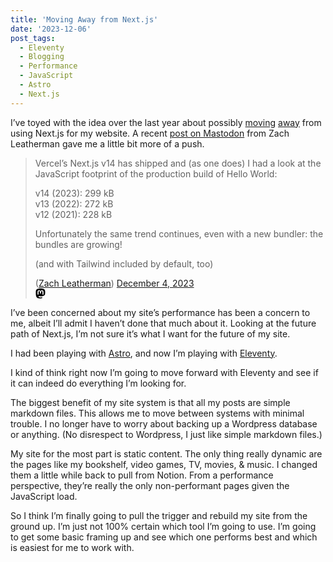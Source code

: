 ```yaml
---
title: 'Moving Away from Next.js'
date: '2023-12-06'
post_tags:
  - Eleventy
  - Blogging
  - Performance
  - JavaScript
  - Astro
  - Next.js
---
```


I’ve toyed with the idea over the last year about possibly [moving](https://kpwags.com/posts/2023/04/28/some-site-and-design-updates) [away](https://kpwags.com/posts/2023/08/21/digging-into-astro) from using Next.js for my website. A recent [post on Mastodon](https://fediverse.zachleat.com/@zachleat/111524558114433017) from Zach Leatherman gave me a little bit more of a push.
<!-- excerpt -->

<div class="embedded-post">
    <blockquote class="post">
        <div>
            <p>Vercel’s Next.js v14 has shipped and (as one does) I had a look at the JavaScript footprint of the production build of Hello World:</p>
            <p>v14 (2023): 299 kB<br/>v13 (2022): 272 kB<br/>v12 (2021): 228 kB</p>
            <p>Unfortunately the same trend continues, even with a new bundler: the bundles are growing!</p>
            <p>(and with Tailwind included by default, too)</p>
        </div>
        <div class="credit">
            <div class="author">(<a href="https://fediverse.zachleat.com/@zachleat" target="_blank" rel="noreferer noopener">Zach Leatherman</a>) <a href="https://fediverse.zachleat.com/@zachleat/111524558114433017" target="_blank" rel="noreferer noopener">December 4, 2023</a></div>
            <div class="source-icon">
                <svg xmlns="http://www.w3.org/2000/svg" width="16" height="16" viewBox="0 0 16 16">
                    <path d="M11.19 12.195c2.016-.24 3.77-1.475 3.99-2.603.348-1.778.32-4.339.32-4.339 0-3.47-2.286-4.488-2.286-4.488C12.062.238 10.083.017 8.027 0h-.05C5.92.017 3.942.238 2.79.765c0 0-2.285 1.017-2.285 4.488l-.002.662c-.004.64-.007 1.35.011 2.091.083 3.394.626 6.74 3.78 7.57 1.454.383 2.703.463 3.709.408 1.823-.1 2.847-.647 2.847-.647l-.06-1.317s-1.303.41-2.767.36c-1.45-.05-2.98-.156-3.215-1.928a3.614 3.614 0 0 1-.033-.496s1.424.346 3.228.428c1.103.05 2.137-.064 3.188-.189zm1.613-2.47H11.13v-4.08c0-.859-.364-1.295-1.091-1.295-.804 0-1.207.517-1.207 1.541v2.233H7.168V5.89c0-1.024-.403-1.541-1.207-1.541-.727 0-1.091.436-1.091 1.296v4.079H3.197V5.522c0-.859.22-1.541.66-2.046.456-.505 1.052-.764 1.793-.764.856 0 1.504.328 1.933.983L8 4.39l.417-.695c.429-.655 1.077-.983 1.934-.983.74 0 1.336.259 1.791.764.442.505.661 1.187.661 2.046v4.203z" />
                </svg>
            </div>
        </div>
    </blockquote>
</div>

I’ve been concerned about my site’s performance has been a concern to me, albeit I’ll admit I haven’t done that much about it. Looking at the future path of Next.js, I’m not sure it’s what I want for the future of my site.

I had been playing with [Astro](https://astro.build/), and now I’m playing with [Eleventy](https://www.11ty.dev/).

I kind of think right now I’m going to move forward with Eleventy and see if it can indeed do everything I’m looking for.

The biggest benefit of my site system is that all my posts are simple markdown files. This allows me to move between systems with minimal trouble. I no longer have to worry about backing up a Wordpress database or anything. (No disrespect to Wordpress, I just like simple markdown files.)

My site for the most part is static content. The only thing really dynamic are the pages like my bookshelf, video games, TV, movies, & music. I changed them a little while back to pull from Notion. From a performance perspective, they’re really the only non-performant pages given the JavaScript load.

So I think I’m finally going to pull the trigger and rebuild my site from the ground up. I’m just not 100% certain which tool I’m going to use. I’m going to get some basic framing up and see which one performs best and which is easiest for me to work with.